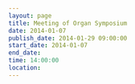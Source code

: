 ```yaml
---
layout: page
title: Meeting of Organ Symposium
date: 2014-01-07
publish_date: 2014-01-29 09:00:00
start_date: 2014-01-07
end_date: 
time: 14:00:00
location: 
---
```


